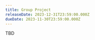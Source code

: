 ```yaml
---
title: Group Project
releaseDate: 2023-12-31T23:59:00.000Z
dueDate: 2023-11-30T23:59:00.000Z
---
```


TBD
